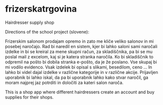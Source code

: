 # frizerskatrgovina

Hairdresser supply shop

Directions of the school project (slovene):

Frizerskim salonom prodajam opremo in zato me kliče veliko salonov in mi posebej naročajo. Rad bi naredil en sistem, kjer bi lahko 
saloni sami naročali izdelke in bi se kreiral za mene skupni račun, za skladiščnika, pa bi se mu poslal mail z excelom, kaj si je katera 
stranka naročila. Ko bi skladiščnik to odpremil na pošto bi dobila stranka e-pošto, da je že poslano. Vse skupaj bi mi vodilo evidenco. 
Vsak izdelek bi opisal s slikami, besedilom, ceno ... In lahko bi videl dajal izdelke v različne kategorije in v različne akcije. 
Prijavljen uporabnik bi lahko iskal, da pa bi uporabnik lahko kako stvar naročil, ga moram najprej jaz potrditi in določiti za kateri 
salon naroča.

This is a shop app where different hairdressers create an account and buy supplies for their shops.
